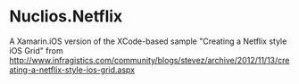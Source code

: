 Nuclios.Netflix
===============
A Xamarin.iOS version of the XCode-based sample "Creating a Netflix
style iOS Grid" from
http://www.infragistics.com/community/blogs/stevez/archive/2012/11/13/creating-a-netflix-style-ios-grid.aspx
